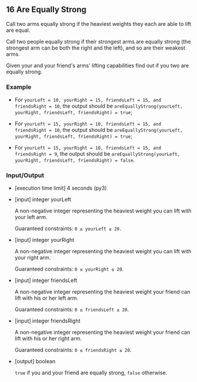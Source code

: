 ## 16 Are Equally Strong

Call two arms equally strong if the heaviest weights they each are able to lift are equal.

Call two people equally strong if their strongest arms are equally strong (the strongest arm can be both the right and the left), and so are their weakest arms.

Given your and your friend's arms' lifting capabilities find out if you two are equally strong.

### Example

* For `yourLeft = 10, yourRight = 15, friendsLeft = 15, and friendsRight = 10`, the output should be 
  `areEquallyStrong(yourLeft, yourRight, friendsLeft, friendsRight) = true`;

* For `yourLeft = 15, yourRight = 10, friendsLeft = 15, and friendsRight = 10`, the output should be 
  `areEquallyStrong(yourLeft, yourRight, friendsLeft, friendsRight) = true`;

* For `yourLeft = 15, yourRight = 10, friendsLeft = 15, and friendsRight = 9`, the output should be 
  `areEquallyStrong(yourLeft, yourRight, friendsLeft, friendsRight) = false`.

### Input/Output

* [execution time limit] 4 seconds (py3)

* [input] integer yourLeft

  A non-negative integer representing the heaviest weight you can lift with your left arm.

  Guaranteed constraints:
  `0 ≤ yourLeft ≤ 20.`

* [input] integer yourRight

  A non-negative integer representing the heaviest weight you can lift with your right arm.

  Guaranteed constraints:
  `0 ≤ yourRight ≤ 20`.

* [input] integer friendsLeft

  A non-negative integer representing the heaviest weight your friend can lift with his or her left arm.

  Guaranteed constraints:
  `0 ≤ friendsLeft ≤ 20`.

* [input] integer friendsRight

  A non-negative integer representing the heaviest weight your friend can lift with his or her right arm.

  Guaranteed constraints:
  `0 ≤ friendsRight ≤ 20`.

* [output] boolean

  `true` if you and your friend are equally strong, `false` otherwise.
